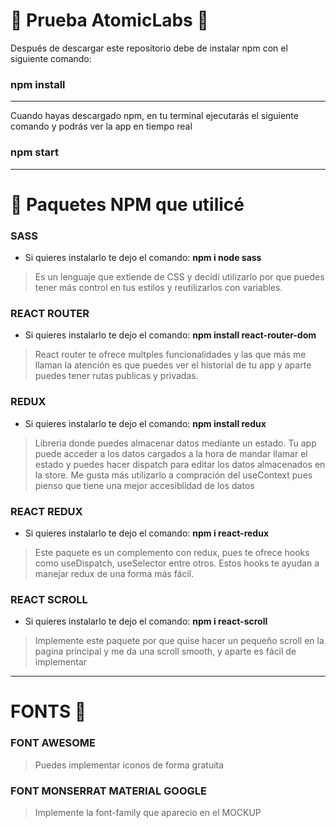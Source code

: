 # :rocket: Prueba AtomicLabs :rocket:

Después de descargar este repositorio debe de instalar npm con el siguiente comando:
### npm install

---
Cuando hayas descargado npm, en tu terminal ejecutarás el siguiente comando y podrás ver
la app en tiempo real

### npm start

---

# :open_file_folder: Paquetes NPM que utilicé

### SASS
- Si quieres instalarlo te dejo el comando: __npm i node sass__
> Es un lenguaje que extiende de CSS y decidí utilizarlo por que
> puedes tener más control en tus estilos y reutilizarlos con variables.

### REACT ROUTER 
- Si quieres instalarlo te dejo el comando: __npm install react-router-dom__
> React router te ofrece multples funcionalidades y las que más me llaman
> la atención es que puedes ver el historial de tu app y aparte puedes
> tener rutas publicas y privadas.


### REDUX 
- Si quieres instalarlo te dejo el comando: __npm install redux__
> Libreria donde puedes almacenar datos mediante un estado.
> Tu app puede acceder a los datos cargados a la hora de 
> mandar llamar el estado y puedes hacer dispatch para
> editar los datos almacenados en la store.
> Me gusta más utilizarlo a compración del useContext pues pienso que tiene
> una mejor accesiblidad de los datos

### REACT REDUX 
- Si quieres instalarlo te dejo el comando: __npm i react-redux__
> Este paquete es un complemento con redux, pues te ofrece 
> hooks como useDispatch, useSelector entre otros. Estos hooks
> te ayudan a manejar redux de una forma más fácil.


### REACT SCROLL 
- Si quieres instalarlo te dejo el comando: __npm i react-scroll__
> Implemente este paquete por que quise hacer un pequeño scroll
> en la pagina principal y me da una scroll smooth, y aparte es fácil de 
> implementar


---
# FONTS :high_brightness:

### FONT AWESOME

> Puedes implementar iconos de forma gratuita

### FONT MONSERRAT MATERIAL GOOGLE

> Implemente la font-family que aparecio en el MOCKUP
